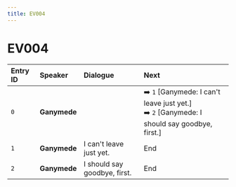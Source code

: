 ```yaml
---
title: EV004
---
```


# EV004


| Entry ID | Speaker | Dialogue | Next |
| :------- | :------ | :------- | :------------ |
| `0` | **Ganymede** |  | ➡️ `1` \[Ganymede: I can't leave just yet\.\]<br>➡️ `2` \[Ganymede: I should say goodbye, first\.\] |
| `1` | **Ganymede** | I can't leave just yet\. | End |
| `2` | **Ganymede** | I should say goodbye, first\. | End |

